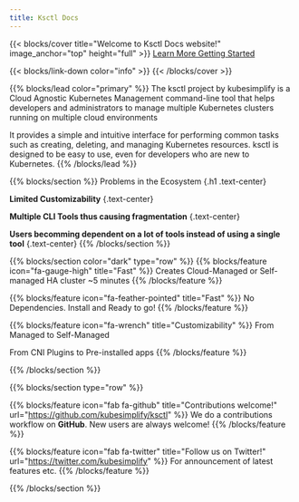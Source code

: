 ```yaml
---
title: Ksctl Docs
---
```


{{< blocks/cover title="Welcome to Ksctl Docs website!" image_anchor="top" height="full" >}}
<a class="btn btn-lg btn-primary me-3 mb-4" href="docs/">
  Learn More <i class="fas fa-arrow-alt-circle-right ms-2"></i>
</a>
<a class="btn btn-lg btn-secondary me-3 mb-4" href="docs/getting-started/">
  Getting Started <i class="fab fa-github ms-2 "></i>
</a>

{{< blocks/link-down color="info" >}}
{{< /blocks/cover >}}


{{% blocks/lead color="primary" %}}
The ksctl project by kubesimplify is a Cloud Agnostic Kubernetes Management command-line tool that helps developers and administrators to manage multiple Kubernetes clusters running on multiple cloud environments

It provides a simple and intuitive interface for performing common tasks such as creating, deleting, and managing Kubernetes resources. ksctl is designed to be easy to use, even for developers who are new to Kubernetes.
{{% /blocks/lead %}}

<!-- for the icons refer https://fontawesome.com/ -->

{{% blocks/section %}}
Problems in the Ecosystem
{.h1 .text-center}

**Limited Customizability**
{.text-center}


**Multiple CLI Tools thus causing fragmentation**
{.text-center}

**Users becomming dependent on a lot of tools instead of using a single tool**
{.text-center}
{{% /blocks/section %}}



{{% blocks/section color="dark" type="row" %}}
{{% blocks/feature icon="fa-gauge-high" title="Fast" %}}
Creates Cloud-Managed or Self-
managed HA cluster ~5 minutes
{{% /blocks/feature %}}

{{% blocks/feature icon="fa-feather-pointed" title="Fast" %}}
No Dependencies.
Install and Ready to go!
{{% /blocks/feature %}}

<!--
{{% blocks/feature icon="fab fa-github" title="Contributions welcome!" url="https://github.com/google/docsy-example" %}}
We do a [Pull Request](https://github.com/google/docsy-example/pulls) contributions workflow on **GitHub**. New users are always welcome!
{{% /blocks/feature %}}
 -->

{{% blocks/feature icon="fa-wrench" title="Customizability" %}}
From Managed to Self-Managed

From CNI Plugins to Pre-installed apps
{{% /blocks/feature %}}


{{% /blocks/section %}}



{{% blocks/section type="row" %}}

{{% blocks/feature icon="fab fa-github" title="Contributions welcome!"
    url="https://github.com/kubesimplify/ksctl" %}}
We do a contributions workflow on **GitHub**. New users are always welcome!
{{% /blocks/feature %}}

{{% blocks/feature icon="fab fa-twitter" title="Follow us on Twitter!"
    url="https://twitter.com/kubesimplify" %}}
For announcement of latest features etc.
{{% /blocks/feature %}}

{{% /blocks/section %}}
